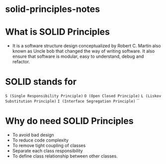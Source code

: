 # solid-principles-notes

# What is SOLID Principles
- It is a software structure design conceptualized by Robert C. Martin also known as Uncle bob that changed the way of writing software. It also ensure that software is modular, easy to understand, debug and refactor.

# SOLID stands for
`S (Single Responsibility Principle)`
`O (Open Closed Principle)`
`L (Liskov Substitution Principle)`
`I (Interface Segregation Principle)`
``
# Why do need SOLID Principles
- To avoid bad design
- To reduce code complexity
- To remove tight coupling of classes
- Separate each class responsibility 
- To define class relationship between other classes.

